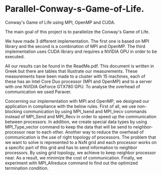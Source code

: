 # Parallel-Conway-s-Game-of-Life.
Conway's Game of Life using MPI, OpenMP and CUDA.

The main goal of this project is to parallelize the Conway's Game of Life.

We have made 3 different implementation. 
The first one is based on MPI library and the second is a combination of MPI and OpenMP.
The third implementation uses CUDA library and requires a NVIDIA GPU in order to be executed.

All our results can be found in the ReadMe.pdf. This document is written in Greek but there are tables that illustrate our measurements.
These measurements have been made to a cluster with 15 machines, each of these has an Intel Core Duo processor (MPI and OpenMP) and to a server with one NVIDIA GeForce GTX780 GPU. To analyse the overhead of communication we used Paraver.

Concerning our implementation with MPI and OpenMP, we designed our application in compliance with the below rules.
First of all, we use non-blocking communication by using MPI_Isend and MPI_Irecv commands instead of MPI_Send and MPI_Recv in order to speed up the communication between processors.
In addition, we create special data types by using MPI_Type_vector command to keep the data that will be send to neighbor-processor near to each other.
Another way to reduce the overhead of communication is the use of right topology of processors. The problem that we want to solve is represented to a NxN grid and each processor works on a specific part of this grid and has to send information to neighbor processors.
By using grid topology, we achieve to keep neighbor processor near. As a result, we minimize the cost of communication.
Finally, we experiment with MPI_Allreduce command to find out the optimized termination condition.

